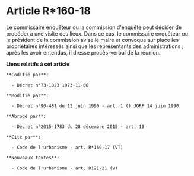 # Article R*160-18

Le commissaire enquêteur ou la commission d'enquête peut décider de procéder à une visite des lieux. Dans ce cas, le
commissaire enquêteur ou le président de la commission avise le maire et convoque sur place les propriétaires intéressés
ainsi que les représentants des administrations ; après les avoir entendus, il dresse procès-verbal de la réunion.

**Liens relatifs à cet article**

	**Codifié par**:

	  - Décret n°73-1023 1973-11-08

	**Modifié par**:

	  - Décret n°90-481 du 12 juin 1990 - art. 1 () JORF 14 juin 1990

	**Abrogé par**:

	  - Décret n°2015-1783 du 28 décembre 2015 - art. 10

	**Cité par**:

	  - Code de l'urbanisme - art. R*160-17 (VT)

	**Nouveaux textes**:

	  - Code de l'urbanisme - art. R121-21 (V)
